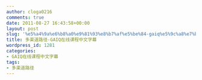 ```yaml
---
author: cloga0216
comments: true
date: 2011-08-27 16:43:58+00:00
layout: post
slug: '%e5%a4%9a%e6%b8%a0%e9%81%93%e8%b7%af%e5%be%84-gaiq%e5%9c%a8%e7%ba%bf%e8%af%be%e7%a8%8b%e4%b8%ad%e6%96%87%e5%ad%97%e5%b9%95'
title: 多渠道路径-GAIQ在线课程中文字幕
wordpress_id: 1281
categories:
- GAIQ在线课程中文字幕
tags:
- 多渠道路径
---
```



